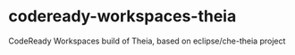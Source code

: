 # codeready-workspaces-theia
CodeReady Workspaces build of Theia, based on eclipse/che-theia project
